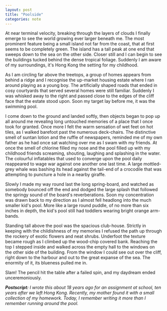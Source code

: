 ```yaml
---
layout: post
title: "Poolside"
categories: note
---
```


At near terminal velocity, breaking through the layers of clouds I finally emerge to see the world growing ever larger beneath me. The most prominent feature being a small island not far from the coast, that at first seems to be completely green. The island has a tall peak at one end that sweeps down to the sea on the other side. Closer still and I can begin to see the buildings tucked behind the dense tropical foliage. Suddenly I am aware of my surroundings, it's Hong Kong the setting for my childhood.

As I am circling far above the treetops, a group of homes appears from behind a ridge and I recognise the up-market housing estate where I ran around playing as a young boy. The artificially shaped roads that ended in cosy courtyards that served several homes were still familiar. Suddenly I was whisked away to the right and passed close to the edges of the cliff face that the estate stood upon. Soon my target lay before me, it was the swimming pool.

I come down to the ground and landed softly, then objects began to pop up all around me revealing long untouched memories of a place that I once  took for granted. Once more I felt the warm sensation of wet feet on hot tiles, as I walked barefoot past the numerous deck-chairs. The distinctive smell of suntan lotion and the ruffle of newspapers, reminded me of my own father as he had once sat watching over me as I swam with my friends. At once the smell of chlorine filled my nose and the pool filled up with my childhood friends screaming, shouting, laughing and splashing in the water. The colourful inflatables that used to converge upon the pool daily reappeared to wage war against one another one last time. A large mottled-grey whale was bashing its head against the tail-end of a crocodile that was attempting to puncture a hole in a nearby giraffe.

Slowly I made my way round last the long spring-board, and watched as somebody bounced off the end and dodged the large splash that followed the springy sound of the board's reverberations. Soon my concentration was drawn back to my direction as I almost fell headlong into the much smaller kid's pool. More like a large round puddle, of no more than six inches in depth, the kid's pool still had toddlers wearing bright orange arm-bands.

Standing tall above the pool was the spacious club-house. Strictly in keeping with the childishness of my memories I refused the path up through the rockery of exotic flowers and neat shrubs. Underfoot the texture became rough as I climbed up the wood-chip covered bank. Reaching the top I stepped inside and walked across the empty hall to the windows on the other side of the building. From the window I could see out over the cliff, right down to the harbour and out to the great expanse of the sea. The enormity of it, its blueness pulled me in.

Slam! The pencil hit the table after a failed spin, and my daydream ended unceremoniously.

_**Postscript:** I wrote this about 18 years ago for an assignment at school, ten years after we left Hong Kong. Recently, my mother found it with a small collection of my homework. Today, I remember writing it more than I remember running around the pool._
